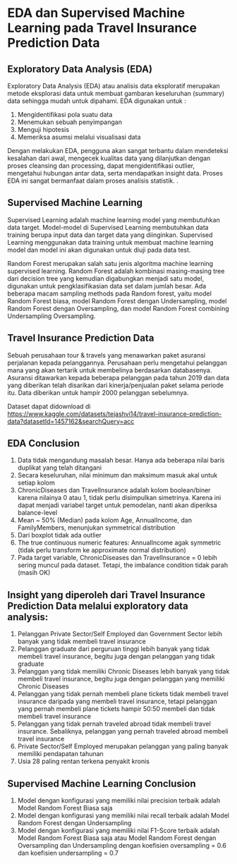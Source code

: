# EDA dan Supervised Machine Learning pada Travel Insurance Prediction Data

## Exploratory Data Analysis (EDA)

  Exploratory Data Analysis (EDA) atau analisis data eksploratif merupakan metode eksplorasi data untuk membuat gambaran keseluruhan 
(summary) data sehingga mudah untuk dipahami. 
EDA digunakan untuk :
1. Mengidentifikasi pola suatu data
2. Menemukan sebuah penyimpangan 
3. Menguji hipotesis 
4. Memeriksa asumsi melalui visualisasi data

  Dengan melakukan EDA, pengguna akan sangat terbantu dalam mendeteksi kesalahan dari awal, mengecek kualitas data yang dilanjutkan dengan proses cleansing dan processing, dapat mengidentifikasi outlier, mengetahui hubungan antar data, serta mendapatkan insight data. Proses EDA ini sangat bermanfaat dalam proses analisis statistik.  .
  
## Supervised Machine Learning

  Supervised Learning adalah machine learning model yang membutuhkan data target. Model-model di Supervised Learning membutuhkan data training berupa input data dan target data yang diinginkan. Supervised Learning menggunakan data training untuk membuat machine learning model dan model ini akan digunakan untuk diuji pada data test. 
  
  Random Forest merupakan salah satu jenis algoritma machine learning supervised learning. Random Forest adalah kombinasi masing-masing tree dari decision tree yang kemudian digabungkan menjadi satu model, digunakan untuk pengklasifikasian data set dalam jumlah besar. Ada beberapa macam sampling methods pada Random forest, yaitu model Random Forest biasa, model Random Forest dengan Undersampling, model Random Forest dengan Oversampling, dan model Random Forest combining Undersampling Oversampling.

## Travel Insurance Prediction Data

  Sebuah perusahaan tour & travels yang menawarkan paket asuransi perjalanan kepada pelanggannya. Perusahaan perlu mengetahui pelanggan mana yang akan tertarik untuk membelinya berdasarkan databasenya. Asuransi ditawarkan kepada beberapa pelanggan pada tahun 2019 dan data yang diberikan telah disarikan dari kinerja/penjualan paket selama periode itu. Data diberikan untuk hampir 2000 pelanggan sebelumnya.

Dataset dapat didownload di https://www.kaggle.com/datasets/tejashvi14/travel-insurance-prediction-data?datasetId=1457162&searchQuery=acc

## EDA Conclusion

1. Data tidak mengandung masalah besar. Hanya ada beberapa nilai baris duplikat yang telah ditangani
2. Secara keseluruhan, nilai minimum dan maksimum masuk akal untuk setiap kolom
3. ChronicDiseases dan TravelInsurance adalah kolom boolean/biner karena nilainya 0 atau 1, tidak perlu disimpulkan simetrinya. Karena ini dapat menjadi variabel target untuk pemodelan, nanti akan diperiksa balance-level
4. Mean ~ 50% (Median) pada kolom Age, AnnualIncome, dan FamilyMembers, menunjukan symmetrical distribution
5. Dari boxplot tidak ada outlier
6. The true continuous numeric features: AnnualIncome agak symmetric (tidak perlu transform ke approximate normal distribution)
7. Pada target variable, ChronicDiseases dan TravelInsurance = 0 lebih sering muncul pada dataset. Tetapi, the imbalance condition tidak parah (masih OK)

## Insight yang diperoleh dari Travel Insurance Prediction Data melalui exploratory data analysis:

1. Pelanggan Private Sector/Self Employed dan Government Sector lebih banyak yang tidak membeli travel insurance
2. Pelanggan graduate dari perguruan tinggi lebih banyak yang tidak membeli travel insurance, begitu juga dengan pelanggan yang tidak graduate
3. Pelanggan yang tidak memiliki Chronic Diseases lebih banyak yang tidak membeli travel insurance, begitu juga dengan pelanggan yang memiliki Chronic Diseases
4. Pelanggan yang tidak pernah membeli plane tickets tidak membeli travel insurance daripada yang membeli travel insurance, tetapi pelanggan yang pernah membeli plane tickets hampir 50:50 membeli dan tidak membeli travel insurance
5. Pelanggan yang tidak pernah traveled abroad tidak membeli travel insurance. Sebaliknya, pelanggan yang pernah traveled abroad membeli travel insurance
6. Private Sector/Self Employed merupakan pelanggan yang paling banyak memiliki pendapatan tahunan
7. Usia 28 paling rentan terkena penyakit kronis

## Supervised Machine Learning Conclusion

1. Model dengan konfigurasi yang memiliki nilai precision terbaik adalah Model Random Forest Biasa saja
2. Model dengan konfigurasi yang memiliki nilai recall terbaik adalah Model Random Forest dengan Undersampling
3. Model dengan konfigurasi yang memiliki nilai F1-Score terbaik adalah Model Random Forest Biasa saja atau Model Random Forest dengan Oversampling dan Undersampling dengan koefisien oversampling = 0.6 dan koefisien undersampling = 0.7
